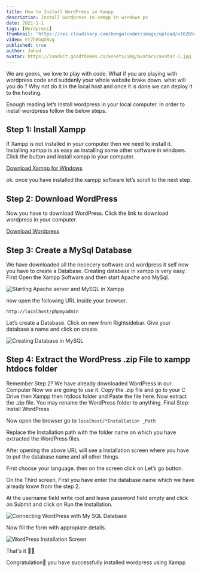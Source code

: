 ```yaml
---
title: How to Install WordPress in Xampp
description: Install wordpress in xampp in windows pc
date: 2021-1-1
tags: [Wordpress]
thumbnail: 'https://res.cloudinary.com/bengalcoder/image/upload/v1626540318/how-to-install-wordpress-in-your-local-computer_hstiom.jpg'
video: Et7hBGqXRvg
published: true
author: Jahid
avatar: https://landkit.goodthemes.co/assets/img/avatars/avatar-1.jpg
---
```


We are geeks, we love to play with code. What if you are playing with wordpress code and suddenly your whole website brake down. what will you do ? Why not do it in the local host and once it is done we can deploy it to the hosting.

Enough reading let’s Install wordpress in your local computer. In order to install wordpress follow the below steps.

## Step 1: Install Xampp

If Xampp is not installed in your computer then we need to install it. Installing xampp is as easy as installing some other software in windows. Click the button and install xampp in your computer.

[Download Xampp for Windows](https://www.apachefriends.org/download.html)

ok. once you have installed the xampp software let’s scroll to the next step.

## Step 2: Download WordPress

Now you have to download WordPress. Click the link to download wordpress in your computer.

[Download Wordpress](https://wordpress.org/download/)

## Step 3: Create a MySql Database

We have downloaded all the nececery software and wordpress it self now you have to create a Database. Creating database in xampp is very easy. First Open the Xampp Software and then start Apache and MySql.

![Starting Apache server and MySQL in Xampp](https://res.cloudinary.com/bengalcoder/image/upload/v1626588432/Starting-apache-and-mysql-in-xampp_azpl4n.jpg)

now open the following URL inside your browser.

```shell
http://localhost/phpmyadmin
```

Let’s create a Database. Click on new from Rightsidebar. Give your database a name and click on create.

![Creating Database in MySQL](https://res.cloudinary.com/bengalcoder/image/upload/v1626588522/create-a-mysql-database_emirx6.jpg)

## Step 4: Extract the WordPress .zip File to xampp htdocs folder

Remember Step 2? We have already downloaded WordPress in our Computer Now we are going to use it. Copy the .zip file and go to your C Drive then Xampp then htdocs folder and Paste the file here. Now extract the .zip file. You may rename the WordPress folder to anything.
Final Step: Install WordPress

Now open the browser go to `localhost/*Installation _Path`

Replace the Installation path with the folder name on which you have extracted the WordPress files.

After opening the above URL will see a Installation screen where you have to put the database name and all other things.

First choose your language. then on the screen click on Let’s go button.

On the Third screen, First you have enter the database name which we have already know from the step 2.

At the username field write root and leave password field empty and click on Submit and click on Run the Installation.

![Connecting WordPress with My SQL Database](https://res.cloudinary.com/bengalcoder/image/upload/v1626588595/connencting-wordpress-with-database_xl2dnz.jpg)

Now fill the form with appropiate details.

![WordPress Installation Screen](https://res.cloudinary.com/bengalcoder/image/upload/v1626588630/wordpress-installation_q4fzzf.jpg)

That's it 👨‍💻

Congratulation🎉 you have successfully installed wordpress using Xampp
